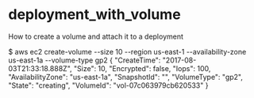 # deployment_with_volume
How to create a volume and attach it to a deployment

$ aws ec2 create-volume --size 10 --region us-east-1 --availability-zone us-east-1a --volume-type gp2
  {
      "CreateTime": "2017-08-03T21:33:18.888Z",
      "Size": 10,
      "Encrypted": false,
      "Iops": 100,
      "AvailabilityZone": "us-east-1a",
      "SnapshotId": "",
      "VolumeType": "gp2",
      "State": "creating",
      "VolumeId": "vol-07c063979cb620533"
  }
